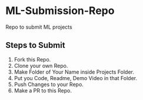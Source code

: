 # ML-Submission-Repo
Repo to submit ML projects

## Steps to Submit
1. Fork this Repo.
2. Clone your own Repo.
3. Make Folder of Your Name inside Projects Folder.
4. Put you Code, Readme, Demo Video in that Folder.
5. Push Changes to your Repo.
6. Make a PR to this Repo.
